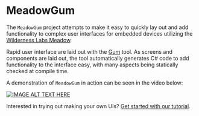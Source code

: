# MeadowGum

The `MeadowGum` project attempts to make it easy to quickly lay out and add functionality to complex user interfaces for embedded devices utilizing the [Wilderness Labs Meadow](https://www.wildernesslabs.co/).  

Rapid user interface are laid out with the [Gum](https://docs.flatredball.com/gum/) tool.  As screens and components are laid out, the tool automatically generates C# code to add functionality to the interface easy, with many aspects being statically checked at compile time.

A demonstration of `MeadowGum` in action can be seen in the video below:

[![IMAGE ALT TEXT HERE](https://img.youtube.com/vi/OFuZCm4bBcc/0.jpg)](https://www.youtube.com/watch?v=OFuZCm4bBcc)

Interested in trying out making your own UIs?  [Get started with our tutorial](https://github.com/KallDrexx/MeadowGum/wiki/Tutorial).
